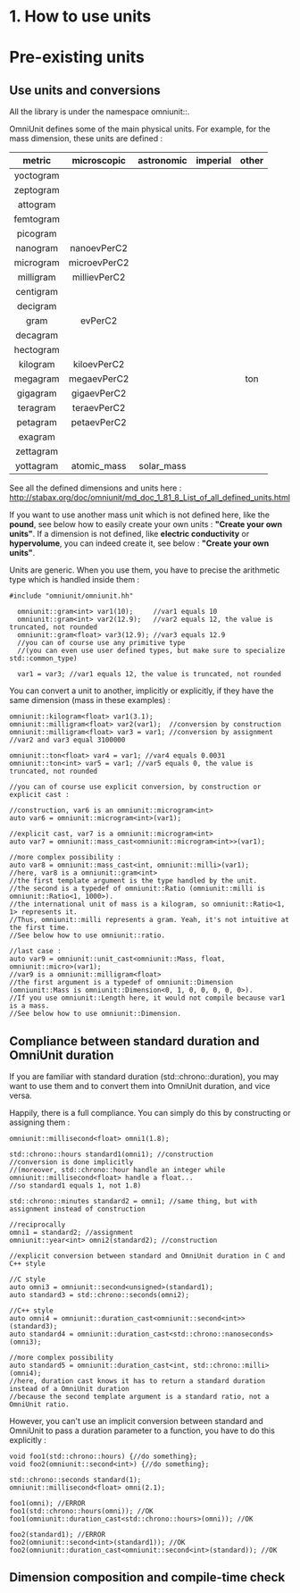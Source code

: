 # 1. How to use units #

# Pre-existing units #

## Use units and conversions ##

All the library is under the namespace omniunit::.

OmniUnit defines some of the main physical units.
For example, for the mass dimension, these units are defined :

| **metric** | **microscopic** | **astronomic** | **imperial** | **other** |
| :----------------: | :--------------------: | :-------------------: | :-------: | :-------: |
| yoctogram | | | | |
| zeptogram | | | | |
| attogram | | | | |
| femtogram | | | | |
| picogram | | | | |
| nanogram | nanoevPerC2 | | | |
| microgram | microevPerC2 | | | |
| milligram | millievPerC2 | | | |
| centigram | | | | |
| decigram | | | | |
| gram | evPerC2 | | | |
| decagram | | | | |
| hectogram | | | | |
| kilogram | kiloevPerC2 | | | |
| megagram | megaevPerC2 | | | ton |
| gigagram | gigaevPerC2 | | | |
| teragram | teraevPerC2 | | | |
| petagram | petaevPerC2 | | | |
| exagram | | | | |
| zettagram | | | | |
| yottagram | atomic_mass | solar_mass | | |

See all the defined dimensions and units here : http://stabax.org/doc/omniunit/md_doc_1_81_8_List_of_all_defined_units.html

If you want to use another mass unit which is not defined here, like the **pound**, see below how to easily create your own units : __"Create your own units"__.
If a dimension is not defined, like **electric conductivity** or **hypervolume**, you can indeed create it, see below : __"Create your own units"__.

Units are generic. When you use them, you have to precise the arithmetic type which is handled inside them :

    #include "omniunit/omniunit.hh"

      omniunit::gram<int> var1(10);     //var1 equals 10
      omniunit::gram<int> var2(12.9);   //var2 equals 12, the value is truncated, not rounded
      omniunit::gram<float> var3(12.9); //var3 equals 12.9
      //you can of course use any primitive type
      //(you can even use user defined types, but make sure to specialize std::common_type)

      var1 = var3; //var1 equals 12, the value is truncated, not rounded

You can convert a unit to another, implicitly or explicitly, if they have the same dimension (mass in these examples) :

    omniunit::kilogram<float> var1(3.1);
    omniunit::milligram<float> var2(var1);  //conversion by construction
    omniunit::milligram<float> var3 = var1; //conversion by assignment
    //var2 and var3 equal 3100000

    omniunit::ton<float> var4 = var1; //var4 equals 0.0031
    omniunit::ton<int> var5 = var1; //var5 equals 0, the value is truncated, not rounded

    //you can of course use explicit conversion, by construction or explicit cast :

    //construction, var6 is an omniunit::microgram<int>
    auto var6 = omniunit::microgram<int>(var1);

    //explicit cast, var7 is a omniunit::microgram<int>
    auto var7 = omniunit::mass_cast<omniunit::microgram<int>>(var1);

    //more complex possibility :
    auto var8 = omniunit::mass_cast<int, omniunit::milli>(var1);
    //here, var8 is a omniunit::gram<int>
    //the first template argument is the type handled by the unit.
    //the second is a typedef of omniunit::Ratio (omniunit::milli is omniunit::Ratio<1, 1000>).
    //the international unit of mass is a kilogram, so omniunit::Ratio<1, 1> represents it.
    //Thus, omniunit::milli represents a gram. Yeah, it's not intuitive at the first time.
    //See below how to use omniunit::ratio.

    //last case :
    auto var9 = omniunit::unit_cast<omniunit::Mass, float, omniunit::micro>(var1);
    //var9 is a omniunit::milligram<float>
    //the first argument is a typedef of omniunit::Dimension (omniunit::Mass is omniunit::Dimension<0, 1, 0, 0, 0, 0, 0>).
    //If you use omniunit::Length here, it would not compile because var1 is a mass.
    //See below how to use omniunit::Dimension.


## Compliance between standard duration and OmniUnit duration ##

If you are familiar with standard duration (std::chrono::duration), you may want to use them and to convert them into OmniUnit duration, and vice versa.

Happily, there is a full compliance. You can simply do this by constructing or assigning them :

    omniunit::millisecond<float> omni1(1.8);

    std::chrono::hours standard1(omni1); //construction
    //conversion is done implicitly
    //(moreover, std::chrono::hour handle an integer while omniunit::millisecond<float> handle a float...
    //so standard1 equals 1, not 1.8)

    std::chrono::minutes standard2 = omni1; //same thing, but with assignment instead of construction

    //reciprocally
    omni1 = standard2; //assignment
    omniunit::year<int> omni2(standard2); //construction

    //explicit conversion between standard and OmniUnit duration in C and C++ style

    //C style
    auto omni3 = omniunit::second<unsigned>(standard1);
    auto standard3 = std::chrono::seconds(omni2);

    //C++ style
    auto omni4 = omniunit::duration_cast<omniunit::second<int>>(standard3);
    auto standard4 = omniunit::duration_cast<std::chrono::nanoseconds>(omni3);

    //more complex possibility
    auto standard5 = omniunit::duration_cast<int, std::chrono::milli>(omni4);
    //here, duration cast knows it has to return a standard duration instead of a OmniUnit duration
    //because the second template argument is a standard ratio, not a OmniUnit ratio.

However, you can't use an implicit conversion between standard and OmniUnit to pass a duration parameter to a function, you have to do this explicitly :

    void foo1(std::chrono::hours) {//do something};
    void foo2(omniunit::second<int>) {//do something};

    std::chrono::seconds standard(1);
    omniunit::millisecond<float> omni(2.1);

    foo1(omni); //ERROR
    foo1(std::chrono::hours(omni)); //OK
    foo1(omniunit::duration_cast<std::chrono::hours>(omni)); //OK

    foo2(standard1); //ERROR
    foo2(omniunit::second<int>(standard1)); //OK
    foo2(omniunit::duration_cast<omniunit::second<int>(standard)); //OK

## Dimension composition and compile-time check ##
